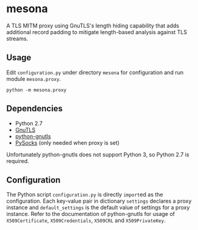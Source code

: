 # mesona

A TLS MITM proxy using GnuTLS's length hiding capability that adds additional record padding to mitigate length-based analysis against TLS streams.

## Usage

Edit `configuration.py` under directory `mesona` for configuration and run module `mesona.proxy`.
```
python -m mesona.proxy
```

## Dependencies

* Python 2.7
* [GnuTLS](https://gnutls.org/)
* [python-gnutls](https://github.com/AGProjects/python-gnutls)
* [PySocks](https://github.com/Anorov/PySocks) (only needed when proxy is set)

Unfortunately python-gnutls does not support Python 3, so Python 2.7 is required.

## Configuration

The Python script `configuration.py` is directly `import`ed as the configuration. Each key-value pair in dictionary `settings` declares a proxy instance and `default_settings` is the default value of settings for a proxy instance. Refer to the documentation of python-gnutls for usage of `X509Certificate`, `X509Credentials`, `X509CRL` and `X509PrivateKey`.
